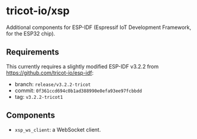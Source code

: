 # tricot-io/xsp

Additional components for ESP-IDF (Espressif IoT Development Framework, for the
ESP32 chip).

## Requirements

This currently requires a slightly modified ESP-IDF v3.2.2 from
https://github.com/tricot-io/esp-idf:

*   branch: `release/v3.2.2-tricot`
*   commit: `0f361ccd694c0b1ad388990e0efa93ee97fcbbdd`
*   tag: `v3.2.2-tricot1`

## Components

*   `xsp_ws_client`: a WebSocket client.
